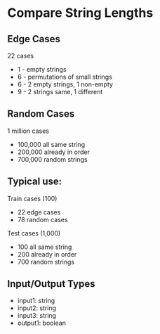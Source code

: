 # Compare String Lengths

## Edge Cases
22 cases
- 1 - empty strings
- 6 - permutations of small strings
- 6 - 2 empty strings, 1 non-empty
- 9 - 2 strings same, 1 different

## Random Cases
1 million cases
- 100,000 all same string
- 200,000 already in order
- 700,000 random strings

## Typical use:
Train cases (100)
- 22 edge cases
- 78 random cases

Test cases (1,000)
- 100 all same string
- 200 already in order
- 700 random strings

## Input/Output Types
- input1: string
- input2: string
- input3: string
- output1: boolean
